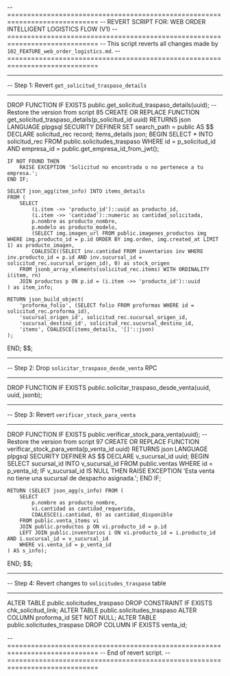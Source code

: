 -- =============================================================================
-- REVERT SCRIPT FOR: WEB ORDER INTELLIGENT LOGISTICS FLOW (V1)
-- =============================================================================
-- This script reverts all changes made by `102_FEATURE_web_order_logistics.md`.
-- =============================================================================

-- -----------------------------------------------------------------------------
-- Step 1: Revert `get_solicitud_traspaso_details`
-- -----------------------------------------------------------------------------
DROP FUNCTION IF EXISTS public.get_solicitud_traspaso_details(uuid);
-- Restore the version from script 85
CREATE OR REPLACE FUNCTION get_solicitud_traspaso_details(p_solicitud_id uuid)
RETURNS json
LANGUAGE plpgsql
SECURITY DEFINER
SET search_path = public
AS $$
DECLARE
    solicitud_rec record;
    items_details json;
BEGIN
    SELECT * INTO solicitud_rec FROM public.solicitudes_traspaso
    WHERE id = p_solicitud_id AND empresa_id = public.get_empresa_id_from_jwt();

    IF NOT FOUND THEN
        RAISE EXCEPTION 'Solicitud no encontrada o no pertenece a tu empresa.';
    END IF;

    SELECT json_agg(item_info) INTO items_details
    FROM (
        SELECT
            (i.item ->> 'producto_id')::uuid as producto_id,
            (i.item ->> 'cantidad')::numeric as cantidad_solicitada,
            p.nombre as producto_nombre,
            p.modelo as producto_modelo,
            (SELECT img.imagen_url FROM public.imagenes_productos img WHERE img.producto_id = p.id ORDER BY img.orden, img.created_at LIMIT 1) as producto_imagen,
            COALESCE((SELECT inv.cantidad FROM inventarios inv WHERE inv.producto_id = p.id AND inv.sucursal_id = solicitud_rec.sucursal_origen_id), 0) as stock_origen
        FROM jsonb_array_elements(solicitud_rec.items) WITH ORDINALITY i(item, rn)
        JOIN productos p ON p.id = (i.item ->> 'producto_id')::uuid
    ) as item_info;

    RETURN json_build_object(
        'proforma_folio', (SELECT folio FROM proformas WHERE id = solicitud_rec.proforma_id),
        'sucursal_origen_id', solicitud_rec.sucursal_origen_id,
        'sucursal_destino_id', solicitud_rec.sucursal_destino_id,
        'items', COALESCE(items_details, '[]'::json)
    );
END;
$$;

-- -----------------------------------------------------------------------------
-- Step 2: Drop `solicitar_traspaso_desde_venta` RPC
-- -----------------------------------------------------------------------------
DROP FUNCTION IF EXISTS public.solicitar_traspaso_desde_venta(uuid, uuid, jsonb);

-- -----------------------------------------------------------------------------
-- Step 3: Revert `verificar_stock_para_venta`
-- -----------------------------------------------------------------------------
DROP FUNCTION IF EXISTS public.verificar_stock_para_venta(uuid);
-- Restore the version from script 97
CREATE OR REPLACE FUNCTION verificar_stock_para_venta(p_venta_id uuid)
RETURNS json
LANGUAGE plpgsql
SECURITY DEFINER
AS $$
DECLARE
    v_sucursal_id uuid;
BEGIN
    SELECT sucursal_id INTO v_sucursal_id FROM public.ventas WHERE id = p_venta_id;
    IF v_sucursal_id IS NULL THEN
        RAISE EXCEPTION 'Esta venta no tiene una sucursal de despacho asignada.';
    END IF;

    RETURN (SELECT json_agg(s_info) FROM (
        SELECT
            p.nombre as producto_nombre,
            vi.cantidad as cantidad_requerida,
            COALESCE(i.cantidad, 0) as cantidad_disponible
        FROM public.venta_items vi
        JOIN public.productos p ON vi.producto_id = p.id
        LEFT JOIN public.inventarios i ON vi.producto_id = i.producto_id AND i.sucursal_id = v_sucursal_id
        WHERE vi.venta_id = p_venta_id
    ) AS s_info);
END;
$$;


-- -----------------------------------------------------------------------------
-- Step 4: Revert changes to `solicitudes_traspaso` table
-- -----------------------------------------------------------------------------
ALTER TABLE public.solicitudes_traspaso DROP CONSTRAINT IF EXISTS chk_solicitud_link;
ALTER TABLE public.solicitudes_traspaso ALTER COLUMN proforma_id SET NOT NULL;
ALTER TABLE public.solicitudes_traspaso DROP COLUMN IF EXISTS venta_id;

-- =============================================================================
-- End of revert script.
-- =============================================================================
